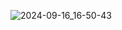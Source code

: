 
![2024-09-16_16-50-43](https://github.com/user-attachments/assets/288e2043-d66d-47bc-9757-924bac6772ec)
